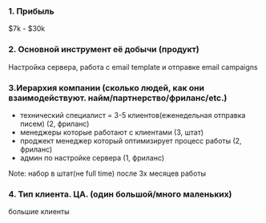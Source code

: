 ### 1. Прибыль  
$7k - $30k

### 2. Основной инструмент её добычи (продукт)

Настройка сервера, работа с email template и отправке email campaigns

### 3.Иерархия компании (сколько людей, как они взаимодействуют. найм/партнерство/фриланс/etc.)

- технический специалист = 3-5 клиентов(еженедельная отправка писем) (2, фриланс)
- менеджеры которые работают с клиентами (3, штат)
- проджект менеджер который оптимизирует процесс работы (2, фриланс)
- админ по настройке сервера (1, фриланс)

Note: набор в штат(не full time) после 3х месяцев работы

### 4. Тип клиента. ЦА. (один большой/много маленьких)
 
большие клиенты
